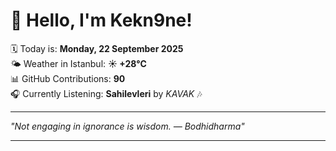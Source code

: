 # 👋 Hello, I'm Kekn9ne!

🗓️ Today is: **Monday, 22 September 2025**  
🌤️ Weather in Istanbul: **☀️   +28°C**  
📊 GitHub Contributions: **90**  
🎧 Currently Listening: **Sahilevleri** by *KAVAK* 🎶

---

_"Not engaging in ignorance is wisdom.  — *Bodhidharma*"_

---
